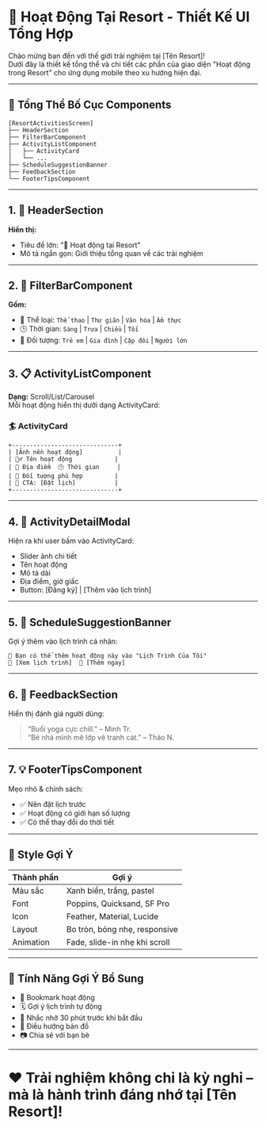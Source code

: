 
# 🌴 Hoạt Động Tại Resort - Thiết Kế UI Tổng Hợp

Chào mừng bạn đến với thế giới trải nghiệm tại [Tên Resort]!  
Dưới đây là thiết kế tổng thể và chi tiết các phần của giao diện "Hoạt động trong Resort" cho ứng dụng mobile theo xu hướng hiện đại.

---

## 🧩 Tổng Thể Bố Cục Components

```
[ResortActivitiesScreen]
├── HeaderSection
├── FilterBarComponent
├── ActivityListComponent
│   ├── ActivityCard
│   └── ...
├── ScheduleSuggestionBanner
├── FeedbackSection
└── FooterTipsComponent
```

---

## 1. 📌 HeaderSection

**Hiển thị:**
- Tiêu đề lớn: "🌴 Hoạt động tại Resort"
- Mô tả ngắn gọn: Giới thiệu tổng quan về các trải nghiệm

---

## 2. 🧰 FilterBarComponent

**Gồm:**
- 🎯 Thể loại: `Thể thao` | `Thư giãn` | `Văn hóa` | `Ẩm thực`
- 🕒 Thời gian: `Sáng` | `Trưa` | `Chiều` | `Tối`
- 👥 Đối tượng: `Trẻ em` | `Gia đình` | `Cặp đôi` | `Người lớn`

---

## 3. 📋 ActivityListComponent

**Dạng:** Scroll/List/Carousel  
Mỗi hoạt động hiển thị dưới dạng ActivityCard:

### 🏄 ActivityCard
```
+------------------------------+
| [Ảnh nền hoạt động]          |
| 🏄‍♂️ Tên hoạt động            |
| 📍 Địa điểm  🕒 Thời gian     |
| 👤 Đối tượng phù hợp         |
| 🔘 CTA: [Đặt lịch]           |
+------------------------------+
```

---

## 4. 🔎 ActivityDetailModal

Hiện ra khi user bấm vào ActivityCard:
- Slider ảnh chi tiết
- Tên hoạt động
- Mô tả dài
- Địa điểm, giờ giấc
- Button: [Đăng ký] | [Thêm vào lịch trình]

---

## 5. 📅 ScheduleSuggestionBanner

Gợi ý thêm vào lịch trình cá nhân:
```
📅 Bạn có thể thêm hoạt động này vào "Lịch Trình Của Tôi"
🔘 [Xem lịch trình]  🔘 [Thêm ngay]
```

---

## 6. 💬 FeedbackSection

Hiển thị đánh giá người dùng:
> “Buổi yoga cực chill.” – Minh Tr.  
> “Bé nhà mình mê lớp vẽ tranh cát.” – Thảo N.

---

## 7. 💡 FooterTipsComponent

Mẹo nhỏ & chính sách:
- ✅ Nên đặt lịch trước
- ✅ Hoạt động có giới hạn số lượng
- ✅ Có thể thay đổi do thời tiết

---

## 🎨 Style Gợi Ý

| Thành phần   | Gợi ý                             |
|--------------|-----------------------------------|
| Màu sắc      | Xanh biển, trắng, pastel          |
| Font         | Poppins, Quicksand, SF Pro        |
| Icon         | Feather, Material, Lucide         |
| Layout       | Bo tròn, bóng nhẹ, responsive     |
| Animation    | Fade, slide-in nhẹ khi scroll     |

---

## 📲 Tính Năng Gợi Ý Bổ Sung

- 🔖 Bookmark hoạt động
- 🗓 Gợi ý lịch trình tự động
- 🔔 Nhắc nhở 30 phút trước khi bắt đầu
- 📍 Điều hướng bản đồ
- 📷 Chia sẻ với bạn bè

---

# ❤️ Trải nghiệm không chỉ là kỳ nghỉ – mà là hành trình đáng nhớ tại [Tên Resort]!
